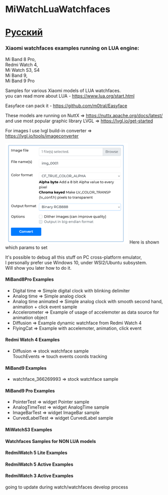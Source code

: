 # MiWatchLuaWatchfaces

# [Русский](readmeRU.md)

### Xiaomi watchfaces examples running on LUA engine:  
  Mi Band 8 Pro,  
  Redmi Watch 4,  
  Mi Watch S3, S4  
  Mi Band 9,  
  Mi Band 9 Pro  

Samples for various Xiaomi models of LUA watchfaces.  
you can read more about LUA - https://www.lua.org/start.html  

Easyface can pack it - https://github.com/m0tral/Easyface  

These models are running on NuttX => https://nuttx.apache.org/docs/latest/   
and use most popular graphic library LVGL => https://lvgl.io/get-started

For images I use lvgl build-in converter => https://lvgl.io/tools/imageconverter  
  
<img src="img/lvgl_conv_settings.png"/>   
Here is shown which params to set   
   
It's possible to debug all this stuff on PC cross-platform emulator,   
I personally prefer use Windows 10, under WSl2/Ubuntu subsystem.   
Will show you later how to do it.   

#### MiBand8Pro Examples   
 - Digital time => Simple digital clock with blinking delimiter   
 - Analog time  => Simple analog clock   
 - Analog time animated  => Simple analog clock with smooth second hand, animation + click event sample   
 - Accelerometer  => Example of usage of accelemoter as data source for animation object   
 - Diffusion  => Example dynamic watchface from Redmi Watch 4   
 - FlyingCat  => Example with accelemoter, animation, click event   

#### Redmi Watch 4 Examples   
 - Diffusion  => stock watchface sample   
   TouchEvents => touch events coords tracking   

#### MiBand9 Examples   
 - watchface_366269993  => stock watchface sample   

#### MiBand9 Pro Examples   
 - PointerTest  => widget Pointer sample   
 - AnalogTimeTest  => widget AnalogTime sample   
 - ImageBarTest  => widget ImageBar sample   
 - CurvedLabelTest  => widget CurvedLabel sample   

#### MiWatchS3 Examples   

#### Watchfaces Samples for NON LUA models   
   
#### RedmiWatch 5 Lite Examples   
#### RedmiWatch 5 Active Examples   
#### RedmiWatch 3 Active Examples   

going to update during watch/watchfaces develop process   

